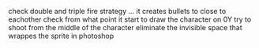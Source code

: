 check double and triple fire strategy ... it creates bullets to close to eachother
check from what point it start to draw the character on 0Y
try to shoot from the middle of the character
eliminate the invisible space that wrappes the sprite in photoshop